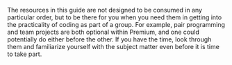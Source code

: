 The resources in this guide are not designed to be consumed in any particular order, but to be there for you when you need them in getting into the practicality of coding as part of a group.  For example, pair programming and team projects are both optional within Premium, and one could potentially do either before the other.  If you have the time, look through them and familiarize yourself with the subject matter even before it is time to take part.
